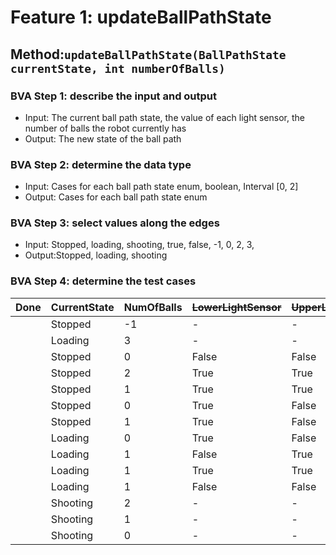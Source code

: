# Feature 1: updateBallPathState

## Method:`updateBallPathState(BallPathState currentState, int numberOfBalls)`

### BVA Step 1: describe the input and output

* Input: The current ball path state, the value of each light sensor, the number of balls the robot currently has
* Output: The new state of the ball path

### BVA Step 2: determine the data type

* Input: Cases for each ball path state enum, boolean, Interval [0, 2]
* Output: Cases for each ball path state enum

### BVA Step 3: select values along the edges

* Input: Stopped, loading, shooting, true, false, -1, 0, 2, 3,
* Output:Stopped, loading, shooting

### BVA Step 4: determine the test cases


| Done | CurrentState | NumOfBalls | ~~LowerLightSensor~~ | ~~UpperLightSensor~~ | *NewState* | *Exception*     |
| ------ | :------------- | ------------ | ---------------------- | ---------------------- | ------------ | :---------------- |
|      | Stopped      | -1         | -                    | -                    | X          | IllegalArgument |
|      | Loading      | 3          | -                    | -                    | X          | IllegalArgument |
|      | Stopped      | 0          | False                | False                | Stopped    | X               |
|      | Stopped      | 2          | True                 | True                 | Stopped    | X               |
|      | Stopped      | 1          | True                 | True                 | Loading    | X               |
|      | Stopped      | 0          | True                 | False                | Loading    | X               |
|      | Stopped      | 1          | True                 | False                | Loading    | X               |
|      | Loading      | 0          | True                 | False                | Loading    | X               |
|      | Loading      | 1          | False                | True                 | Stopped    | X               |
|      | Loading      | 1          | True                 | True                 | Loading    | X               |
|      | Loading      | 1          | False                | False                | Loading    | X               |
|      | Shooting     | 2          | -                    | -                    | Shooting   | X               |
|      | Shooting     | 1          | -                    | -                    | Shooting   | X               |
|      | Shooting     | 0          | -                    | -                    | Stopped    | X               |
